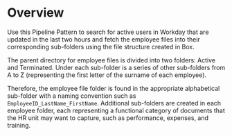 # Overview

Use this Pipeline Pattern to search for active users in Workday that are updated in the last two hours and fetch the employee files into their corresponding sub-folders using the file structure created in Box.

The parent directory for employee files is divided into two folders: Active and Terminated. Under each sub-folder is a series of other sub-folders from A to Z (representing the first letter of the surname of each employee).&#x20;

Therefore, the employee file folder is found in the appropriate alphabetical sub-folder with a naming convention such as `EmployeeID_LastName_FirstName`. Additional sub-folders are created in each employee folder, each representing a functional category of documents that the HR unit may want to capture, such as performance, expenses, and training.





